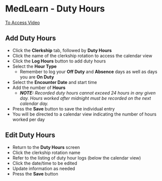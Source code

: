 # MedLearn - Duty Hours

[To Access Video](https://arizona.box.com/s/pw13j4l1vigs68759wzr9g80bxdso1e2)

## Add Duty Hours

* Click the **Clerkship** tab, followed by **Duty Hours**
* Click the name of the clerkship rotation to access the calendar view
* Click the **Log Hours** button to add duty hours
* Select the **Hour Type**
    * Remember to log your **Off Duty** and **Absence** days as well as days you are **On Duty**
* Select the **Encounter Date** and start time
* Add the number of **Hours**
    * _**NOTE:** Recorded duty hours cannot exceed 24 hours in any given day. Hours worked after midnight must be recorded on the next calendar day._
* Press the **Save** button to save the individual entry
* You will be directed to a calendar view indicating the number of hours worked per day

## Edit Duty Hours

* Return to the **Duty Hours** screen
* Click the clerkship rotation name
* Refer to the listing of duty hour logs (below the calendar view)
* Click the date/time to be edited
* Update information as needed
* Press the **Save** button
